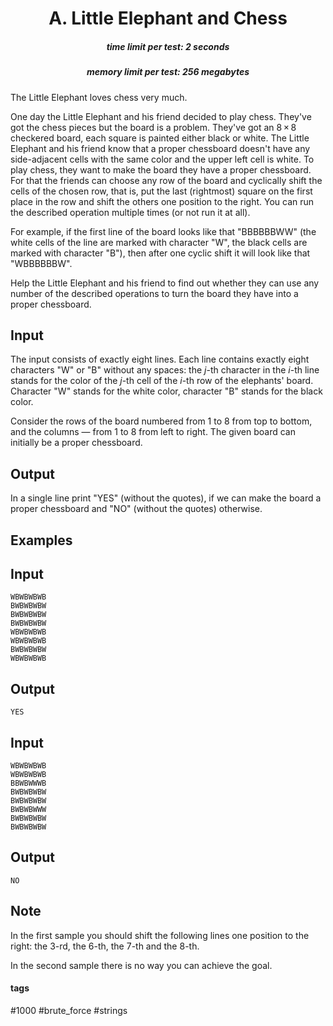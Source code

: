 <h1 style='text-align: center;'> A. Little Elephant and Chess</h1>

<h5 style='text-align: center;'>time limit per test: 2 seconds</h5>
<h5 style='text-align: center;'>memory limit per test: 256 megabytes</h5>

The Little Elephant loves chess very much. 

One day the Little Elephant and his friend decided to play chess. They've got the chess pieces but the board is a problem. They've got an 8 × 8 checkered board, each square is painted either black or white. The Little Elephant and his friend know that a proper chessboard doesn't have any side-adjacent cells with the same color and the upper left cell is white. To play chess, they want to make the board they have a proper chessboard. For that the friends can choose any row of the board and cyclically shift the cells of the chosen row, that is, put the last (rightmost) square on the first place in the row and shift the others one position to the right. You can run the described operation multiple times (or not run it at all).

For example, if the first line of the board looks like that "BBBBBBWW" (the white cells of the line are marked with character "W", the black cells are marked with character "B"), then after one cyclic shift it will look like that "WBBBBBBW".

Help the Little Elephant and his friend to find out whether they can use any number of the described operations to turn the board they have into a proper chessboard.

## Input

The input consists of exactly eight lines. Each line contains exactly eight characters "W" or "B" without any spaces: the *j*-th character in the *i*-th line stands for the color of the *j*-th cell of the *i*-th row of the elephants' board. Character "W" stands for the white color, character "B" stands for the black color.

Consider the rows of the board numbered from 1 to 8 from top to bottom, and the columns — from 1 to 8 from left to right. The given board can initially be a proper chessboard.

## Output

In a single line print "YES" (without the quotes), if we can make the board a proper chessboard and "NO" (without the quotes) otherwise.

## Examples

## Input


```
WBWBWBWB  
BWBWBWBW  
BWBWBWBW  
BWBWBWBW  
WBWBWBWB  
WBWBWBWB  
BWBWBWBW  
WBWBWBWB  

```
## Output


```
YES  

```
## Input


```
WBWBWBWB  
WBWBWBWB  
BBWBWWWB  
BWBWBWBW  
BWBWBWBW  
BWBWBWWW  
BWBWBWBW  
BWBWBWBW  

```
## Output


```
NO  

```
## Note

In the first sample you should shift the following lines one position to the right: the 3-rd, the 6-th, the 7-th and the 8-th.

In the second sample there is no way you can achieve the goal.



#### tags 

#1000 #brute_force #strings 